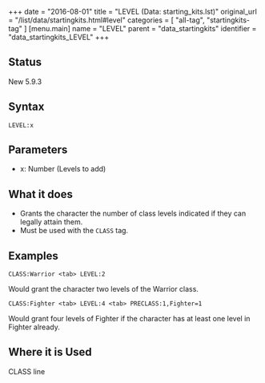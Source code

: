 +++
date = "2016-08-01"
title = "LEVEL (Data: starting_kits.lst)"
original_url = "/list/data/startingkits.html#level"
categories = [ "all-tag", "startingkits-tag" ]
[menu.main]
    name = "LEVEL"
    parent = "data_startingkits"
    identifier = "data_startingkits_LEVEL"
+++

## Status

New 5.9.3

## Syntax

`LEVEL:x`

## Parameters

-   x: Number (Levels to add)



What it does
------------

-   Grants the character the number of class levels indicated if they
    can legally attain them.
-   Must be used with the `CLASS` tag.

Examples
--------

`CLASS:Warrior <tab> LEVEL:2`

Would grant the character two levels of the Warrior class.

`CLASS:Fighter <tab> LEVEL:4 <tab> PRECLASS:1,Fighter=1`

Would grant four levels of Fighter if the character has at least one
level in Fighter already.

Where it is Used
----------------

CLASS line

